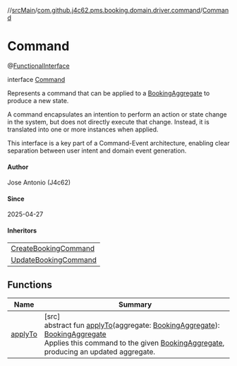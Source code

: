 //[srcMain](../../../index.md)/[com.github.j4c62.pms.booking.domain.driver.command](../index.md)/[Command](index.md)

# Command

@[FunctionalInterface](https://docs.oracle.com/javase/8/docs/api/java/lang/FunctionalInterface.html)

interface [Command](index.md)

Represents a command that can be applied to
a [BookingAggregate](../../com.github.j4c62.pms.booking.domain.aggregate/-booking-aggregate/index.md) to produce a new
state.

A command encapsulates an intention to perform an action or state change in the system, but does not directly execute
that change. Instead, it is translated into one or more instances when applied.

This interface is a key part of a Command-Event architecture, enabling clear separation between user intent and domain
event generation.

#### Author

Jose Antonio (J4c62)

#### Since

2025-04-27

#### Inheritors

|                                                                                                                         |
|-------------------------------------------------------------------------------------------------------------------------|
| [CreateBookingCommand](../../com.github.j4c62.pms.booking.domain.driver.command.types/-create-booking-command/index.md) |
| [UpdateBookingCommand](../../com.github.j4c62.pms.booking.domain.driver.command.types/-update-booking-command/index.md) |

## Functions

| Name                   | Summary                                                                                                                                                                                                                                                                                                                                                                                                                                     |
|------------------------|---------------------------------------------------------------------------------------------------------------------------------------------------------------------------------------------------------------------------------------------------------------------------------------------------------------------------------------------------------------------------------------------------------------------------------------------|
| [applyTo](apply-to.md) | [src]<br>abstract fun [applyTo](apply-to.md)(aggregate: [BookingAggregate](../../com.github.j4c62.pms.booking.domain.aggregate/-booking-aggregate/index.md)): [BookingAggregate](../../com.github.j4c62.pms.booking.domain.aggregate/-booking-aggregate/index.md)<br>Applies this command to the given [BookingAggregate](../../com.github.j4c62.pms.booking.domain.aggregate/-booking-aggregate/index.md), producing an updated aggregate. |